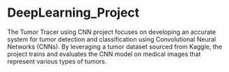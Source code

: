 # DeepLearning_Project
The Tumor Tracer using CNN project focuses on developing an accurate system for tumor detection and classification using Convolutional Neural Networks (CNNs). By leveraging a tumor dataset sourced from Kaggle, the project trains and evaluates the CNN model on medical images that represent various types of tumors.
